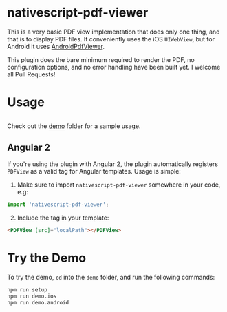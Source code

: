 # nativescript-pdf-viewer

This is a very basic PDF view implementation that does only one thing, and
that is to display PDF files. It conveniently uses the iOS `UIWebView`, but
for Android it uses [AndroidPdfViewer](https://github.com/barteksc/AndroidPdfViewer).

This plugin does the bare minimum required to render the PDF, no configuration
options, and no error handling have been built yet. I welcome all Pull Requests!

# Usage

##

Check out the [demo](./demo) folder for a sample usage.

## Angular 2

If you're using the plugin with Angular 2, the plugin automatically registers
`PDFView` as a valid tag for Angular templates. Usage is simple:

1. Make sure to import `nativescript-pdf-viewer` somewhere in your code, e.g:

  ```ts
  import 'nativescript-pdf-viewer';
  ```

2. Include the tag in your template:

  ```html
  <PDFView [src]="localPath"></PDFView>
  ```

# Try the Demo

To try the demo, `cd` into the `demo` folder, and run the following commands:

```sh
npm run setup
npm run demo.ios
npm run demo.android
```

